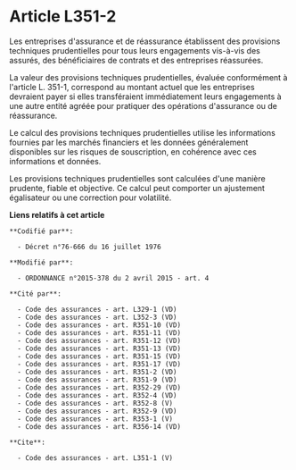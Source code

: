 # Article L351-2

Les entreprises d'assurance et de réassurance établissent des provisions techniques prudentielles pour tous leurs engagements
vis-à-vis des assurés, des bénéficiaires de contrats et des entreprises réassurées. 

La valeur des provisions techniques prudentielles, évaluée conformément à l'article L. 351-1, correspond au montant actuel
que les entreprises devraient payer si elles transféraient immédiatement leurs engagements à une autre entité agréée pour
pratiquer des opérations d'assurance ou de réassurance. 

Le calcul des provisions techniques prudentielles utilise les informations fournies par les marchés financiers et les données
généralement disponibles sur les risques de souscription, en cohérence avec ces informations et données. 

Les provisions techniques prudentielles sont calculées d'une manière prudente, fiable et objective. Ce calcul peut comporter
un ajustement égalisateur ou une correction pour volatilité.

**Liens relatifs à cet article**

	**Codifié par**:

	  - Décret n°76-666 du 16 juillet 1976

	**Modifié par**:

	  - ORDONNANCE n°2015-378 du 2 avril 2015 - art. 4

	**Cité par**:

	  - Code des assurances - art. L329-1 (VD)
	  - Code des assurances - art. L352-3 (VD)
	  - Code des assurances - art. R351-10 (VD)
	  - Code des assurances - art. R351-11 (VD)
	  - Code des assurances - art. R351-12 (VD)
	  - Code des assurances - art. R351-13 (VD)
	  - Code des assurances - art. R351-15 (VD)
	  - Code des assurances - art. R351-17 (VD)
	  - Code des assurances - art. R351-2 (VD)
	  - Code des assurances - art. R351-9 (VD)
	  - Code des assurances - art. R352-29 (VD)
	  - Code des assurances - art. R352-4 (VD)
	  - Code des assurances - art. R352-8 (V)
	  - Code des assurances - art. R352-9 (VD)
	  - Code des assurances - art. R353-1 (V)
	  - Code des assurances - art. R356-14 (VD)

	**Cite**:

	  - Code des assurances - art. L351-1 (V)
